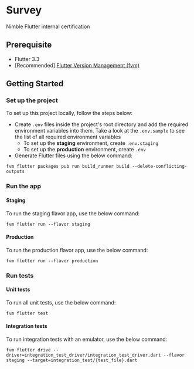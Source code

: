 # Survey

Nimble Flutter internal certification

## Prerequisite

- Flutter 3.3
- [Recommended] [Flutter Version Management (fvm)](https://fvm.app/)

## Getting Started

### Set up the project
To set up this project locally, follow the steps below:
- Create `.env` files inside the project's root directory and add the required environment variables into them. Take a look at the `.env.sample` to see the list of all required environment variables
  - To set up the **staging** environment, create `.env.staging`
  - To set up the **production** environment, create `.env`
- Generate Flutter files using the below command:
```
fvm flutter packages pub run build_runner build --delete-conflicting-outputs
```

### Run the app

#### Staging
To run the staging flavor app, use the below command:
```
fvm flutter run --flavor staging
```

#### Production
To run the production flavor app, use the below command:
```
fvm flutter run --flavor production
```

### Run tests

#### Unit tests
To run all unit tests, use the below command:
```
fvm flutter test
```

#### Integration tests
To run integration tests with an emulator, use the below command:
```
fvm flutter drive --driver=integration_test_driver/integration_test_driver.dart --flavor staging --target=integration_test/{test_file}.dart
```
